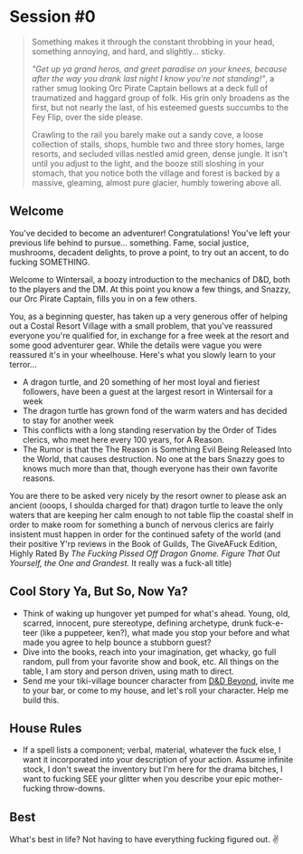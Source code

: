 # Session #0

> Something makes it through the constant throbbing in your head, something annoying, and hard, and slightly... sticky.
>
> _"Get up ya grand heros, and greet paradise on your knees, because after the way you drank last night I know you're not standing!"_, a rather smug looking Orc Pirate Captain bellows at a deck full of traumatized and haggard group of folk. His grin only broadens as the first, but not nearly the last, of his esteemed guests succumbs to the Fey Flip, over the side please.
>
> Crawling to the rail you barely make out a sandy cove, a loose collection of stalls, shops, humble two and three story homes, large resorts, and secluded villas nestled amid green, dense jungle. It isn't until you adjust to the light, and the booze still sloshing in your stomach, that you notice both the village and forest is backed by a massive, gleaming, almost pure glacier, humbly towering above all.

## Welcome

 You've decided to become an adventurer! Congratulations! You've left your previous life behind to pursue... something. Fame, social justice, mushrooms, decadent delights, to prove a point, to try out an accent, to do fucking SOMETHING.

 Welcome to Wintersail, a boozy introduction to the mechanics of D&D, both to the players and the DM. At this point you know a few things, and Snazzy, our Orc Pirate Captain, fills you in on a few others. 
 
 You, as a beginning quester, has taken up a very generous offer of helping out a Costal Resort Village with a small problem, that you've reassured everyone you're qualified for, in exchange for a free week at the resort and some good adventurer gear. While the details were vague you were reassured it's in your wheelhouse. Here's what you slowly learn to your terror...

- A dragon turtle, and 20 something of her most loyal and fieriest followers, have been a guest at the largest resort in Wintersail for a week
- The dragon turtle has grown fond of the warm waters and has decided to stay for another week
- This conflicts with a long standing reservation by the Order of Tides clerics, who meet here every 100 years, for A Reason.
- The Rumor is that the The Reason is Something Evil Being Released Into the World, that causes destruction. No one at the bars Snazzy goes to knows much more than that, though everyone has their own favorite reasons.

You are there to be asked very nicely by the resort owner to please ask an ancient (ooops, I shoulda charged for that) dragon turtle to leave the only waters that are keeping her calm enough to not table flip the coastal shelf in order to make room for something a bunch of nervous clerics are fairly insistent must happen in order for the continued safety of the world (and their positive Y'rp reviews in the Book of Guilds, The GiveAFuck Edition, Highly Rated By _The Fucking Pissed Off Dragon Gnome. Figure That Out Yourself, the One and Grandest._ It really was a fuck-all title)

## Cool Story Ya, But So, Now Ya?

- Think of waking up hungover yet pumped for what's ahead. Young, old, scarred, innocent, pure stereotype, defining archetype, drunk fuck-e-teer (like a puppeteer, ken?), what made you stop your before and what made you agree to help bounce a stubborn guest?
- Dive into the books, reach into your imagination, get whacky, go full random, pull from your favorite show and book, etc. All things on the table, I am story and person driven, using math to direct.
- Send me your tiki-village bouncer character from [D&D Beyond](https://www.dndbeyond.com/), invite me to your bar, or come to my house, and let's roll your character. Help me build this.

## House Rules

- If a spell lists a component; verbal, material, whatever the fuck else, I want it incorporated into your description of your action. Assume infinite stock, I don't sweat the inventory but I'm here for the drama bitches, I want to fucking SEE your glitter when you describe your epic mother-fucking throw-downs.

## Best

What's best in life? Not having to have everything fucking figured out. ✌️
